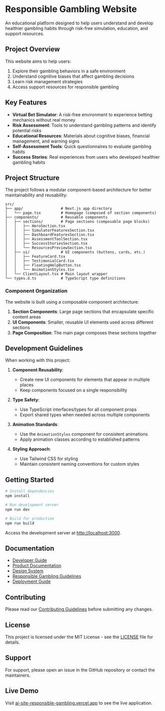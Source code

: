 # Responsible Gambling Website

An educational platform designed to help users understand and develop healthier gambling habits through risk-free simulation, education, and support resources.

## Project Overview

This website aims to help users:
1. Explore their gambling behaviors in a safe environment
2. Understand cognitive biases that affect gambling decisions
3. Learn risk management strategies
4. Access support resources for responsible gambling

## Key Features

- **Virtual Bet Simulator**: A risk-free environment to experience betting mechanics without real money
- **Risk Assessment**: Tools to understand gambling patterns and identify potential risks
- **Educational Resources**: Materials about cognitive biases, financial management, and warning signs
- **Self-Assessment Tools**: Quick questionnaires to evaluate gambling habits
- **Success Stories**: Real experiences from users who developed healthier gambling habits

## Project Structure

The project follows a modular component-based architecture for better maintainability and reusability:

```
src/
├── app/                 # Next.js app directory
│   └── page.tsx         # Homepage (composed of section components)
├── components/          # Reusable components
│   ├── sections/        # Page sections (composable page blocks)
│   │   ├── HeroSection.tsx
│   │   ├── SimulatorFeaturesSection.tsx
│   │   ├── DashboardFeaturesSection.tsx
│   │   ├── AssessmentToolSection.tsx
│   │   ├── SuccessStoriesSection.tsx
│   │   └── ResourcesPreviewSection.tsx
│   ├── ui/              # UI components (buttons, cards, etc.)
│   │   ├── FeatureCard.tsx
│   │   ├── TestimonialCard.tsx 
│   │   ├── FloatingHelpButton.tsx
│   │   └── AnimationStyles.tsx
│   └── ClientLayout.tsx # Main layout wrapper
└── types.d.ts           # TypeScript type definitions
```

### Component Organization

The website is built using a composable component architecture:

1. **Section Components**: Large page sections that encapsulate specific content areas
2. **UI Components**: Smaller, reusable UI elements used across different sections
3. **Page Composition**: The main page composes these sections together

## Development Guidelines

When working with this project:

1. **Component Reusability**: 
   - Create new UI components for elements that appear in multiple places
   - Keep components focused on a single responsibility

2. **Type Safety**:
   - Use TypeScript interfaces/types for all component props
   - Export shared types when needed across multiple components

3. **Animation Standards**:
   - Use the `AnimationStyles` component for consistent animations
   - Apply animation classes according to established patterns

4. **Styling Approach**:
   - Use Tailwind CSS for styling
   - Maintain consistent naming conventions for custom styles

## Getting Started

```bash
# Install dependencies
npm install

# Run development server
npm run dev

# Build for production
npm run build
```

Access the development server at [http://localhost:3000](http://localhost:3000).

## Documentation

- [Developer Guide](docs/developer/README.md)
- [Product Documentation](docs/product/README.md)
- [Design System](docs/designer/design-system.md)
- [Responsible Gambling Guidelines](docs/responsible-gambling/guidelines.md)
- [Deployment Guide](docs/deployment/deployment-guide.md)

## Contributing

Please read our [Contributing Guidelines](CONTRIBUTING.md) before submitting any changes.

## License

This project is licensed under the MIT License - see the [LICENSE](LICENSE) file for details.

## Support

For support, please open an issue in the GitHub repository or contact the maintainers.

## Live Demo

Visit [ai-site-responsible-gambling.vercel.app](https://ai-site-responsible-gambling.vercel.app) to see the live application. 